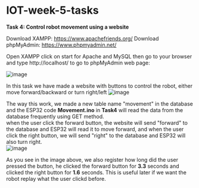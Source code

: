 # IOT-week-5-tasks
**Task 4: Control robot movement using a website**

Download XAMPP: https://www.apachefriends.org/
Download phpMyAdmin: https://www.phpmyadmin.net/

Open XAMPP click on start for Apache and MySQL then go to your browser and type http://localhost/ to go to phpMyAdmin web page:

![image](https://user-images.githubusercontent.com/108147030/187031106-395cd591-304d-458c-bd34-c35623578afd.png)


In this task we have made a website with buttons to control the robot, either move forward/backward or turn right/left
![image](https://user-images.githubusercontent.com/108147030/187029365-e9747878-b85b-4868-a539-2cca64637a10.png)

The way this work, we made a new table name "movement" in the database and the ESP32 code **Movement.ino**
in **Task4** will read the data from the database frequently using GET method. <br>
when the user click the forward button, the website will send "forward" to the database and ESP32 will read it to move forward, and when the user click the right button, we will send "right" to the database and ESP32 will also turn right. <br>
![image](https://user-images.githubusercontent.com/108147030/187029370-f19c4472-5700-48f5-8e0e-7b32c81cbfed.png)

As you see in the image above, we also register how long did the user pressed the button, he clicked the forward button for **3.3** seconds and clicked the right button for **1.6** seconds. This is useful later if we want the robot replay what the user clickd before.
